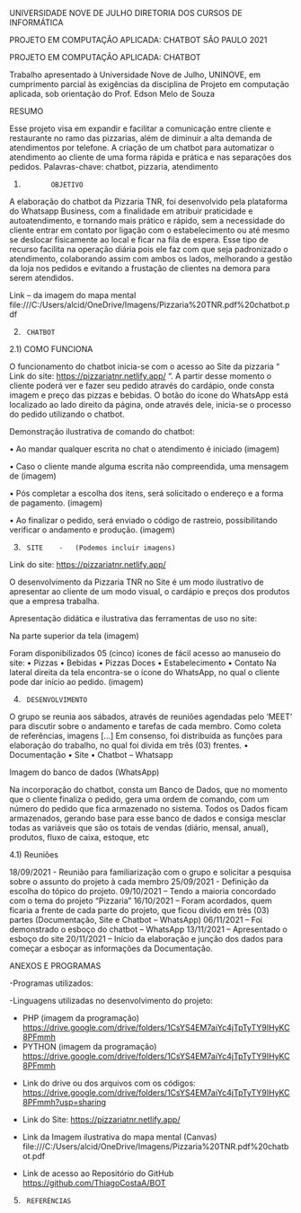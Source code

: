 UNIVERSIDADE NOVE DE JULHO
DIRETORIA DOS CURSOS DE INFORMÁTICA
  
 
 
PROJETO EM COMPUTAÇÃO APLICADA:
CHATBOT
SÃO PAULO
2021


PROJETO EM COMPUTAÇÃO APLICADA:
CHATBOT
 

Trabalho apresentado à Universidade Nove de Julho, UNINOVE, em cumprimento parcial às exigências da disciplina de Projeto em computação aplicada, sob orientação do Prof. Edson Melo de Souza
 
 
RESUMO
 
Esse projeto visa em expandir e facilitar a comunicação entre cliente e restaurante no ramo das pizzarias, além de diminuir a alta demanda de atendimentos por telefone. A criação de um chatbot para automatizar o atendimento ao cliente de uma forma rápida e prática e nas separações dos pedidos.
Palavras-chave: chatbot, pizzaria, atendimento
 

1.            OBJETIVO
 
A elaboração do chatbot  da Pizzaria TNR, foi desenvolvido pela plataforma do Whatsapp Business, com a finalidade em atribuir praticidade e autoatendimento, e tornando mais prático e rápido, sem a necessidade do cliente entrar em contato por ligação com o estabelecimento ou até mesmo se deslocar fisicamente ao local e ficar na fila de espera.
Esse tipo de recurso facilita na operação diária pois ele faz com que seja padronizado o atendimento, colaborando assim com ambos os lados, melhorando a gestão da loja nos pedidos e evitando a frustação de clientes na demora para serem atendidos.
 
Link – da imagem do mapa mental 
file:///C:/Users/alcid/OneDrive/Imagens/Pizzaria%20TNR.pdf%20chatbot.pdf
 
 
  
2.     	CHATBOT
 
2.1) COMO FUNCIONA
 
O funcionamento do chatbot inicia-se com o acesso ao Site da pizzaria
“ Link do site: https://pizzariatnr.netlify.app/ “.
A partir desse momento o cliente poderá ver e  fazer seu pedido  através do cardápio, onde consta imagem e preço das pizzas e bebidas.
O botão do ícone do WhatsApp está localizado ao lado direito da página, onde através dele, inicia-se o processo do pedido utilizando o chatbot.   
 
Demonstração ilustrativa de comando do chatbot:
 
•      	Ao mandar qualquer escrita no chat o atendimento é iniciado (imagem)
 
 
•      	Caso o cliente mande alguma escrita não compreendida, uma mensagem de (imagem)
 
 
 
•      	Pós completar a escolha dos itens, será solicitado o endereço e a forma de pagamento.  (imagem)
 
 
 
 
 
 
•      	Ao finalizar o pedido, será enviado o código de rastreio, possibilitando verificar o andamento e produção. (imagem)
 
  
 
3.     	SITE    -   (Podemos incluir imagens)
 
Link do site: https://pizzariatnr.netlify.app/
 
O desenvolvimento da Pizzaria TNR no Site é um modo ilustrativo de apresentar ao cliente de um modo visual,  o cardápio e preços  dos produtos  que a empresa trabalha.
 
Apresentação didática e ilustrativa das ferramentas de uso no site:
 
Na parte superior da tela  (imagem)
 
Foram disponibilizados 05 (cinco) ícones de fácil acesso ao manuseio do site:
•      	Pizzas
•      	Bebidas
•      	Pizzas Doces
•      	Estabelecimento
•      	Contato
Na lateral direita da tela encontra-se o ícone do WhatsApp, no qual o cliente pode dar início ao pedido.  (imagem)
 
 
4.     	DESENVOLVIMENTO
 
O grupo se reunia aos sábados, através de reuniões agendadas pelo ‘MEET’  para discutir sobre o andamento e tarefas de cada membro. Como coleta de referências, imagens [...]
Em consenso, foi distribuída as funções para elaboração do trabalho, no qual foi divida em três (03) frentes.
•      	Documentação
•      	Site
•      	Chatbot – Whatsapp
 
Imagem do banco de dados (WhatsApp)
 
Na incorporação do chatbot, consta um Banco de Dados, que no momento que o cliente finaliza o pedido, gera  uma ordem de comando, com um número do pedido que fica  armazenado no sistema.
Todos os Dados ficam armazenados, gerando base para esse banco de  dados e consiga mesclar todas as variáveis que são os totais de vendas (diário, mensal, anual), produtos, fluxo de caixa, estoque, etc
 
 4.1) Reuniões
 
18/09/2021 - Reunião para familiarização com o grupo e solicitar a pesquisa sobre o assunto do projeto à cada membro
25/09/2021 - Definição da escolha do tópico do projeto.
09/10/2021 – Tendo a maioria concordado com o tema do projeto “Pizzaria”
16/10/2021 – Foram acordados, quem ficaria a frente de cada parte do projeto, que ficou divido em três (03) partes (Documentação, Site e Chatbot – WhatsApp)
06/11/2021 – Foi demonstrado o esboço do chatbot – WhatsApp
13/11/2021 – Apresentado o esboço do site
20/11/2021 – Início da elaboração e junção dos dados para começar a esboçar as informações da Documentação.
 
ANEXOS E PROGRAMAS
 
-Programas utilizados:
 
-Linguagens utilizadas no  desenvolvimento do projeto:
* PHP (imagem da programação)
https://drive.google.com/drive/folders/1CsYS4EM7aiYc4jTpTyTY9IHyKC8PFmmh
* PYTHON (imagem da programação)
https://drive.google.com/drive/folders/1CsYS4EM7aiYc4jTpTyTY9IHyKC8PFmmh
 
- Link do drive ou dos arquivos com os códigos:
https://drive.google.com/drive/folders/1CsYS4EM7aiYc4jTpTyTY9IHyKC8PFmmh?usp=sharing
- Link do Site:
https://pizzariatnr.netlify.app/
 
- Link da Imagem ilustrativa do mapa mental  (Canvas)
file:///C:/Users/alcid/OneDrive/Imagens/Pizzaria%20TNR.pdf%20chatbot.pdf
- Link de acesso ao Repositório do GitHub
https://github.com/ThiagoCostaA/BOT
 
5.     	REFERÊNCIAS
 
 
 
 
 

